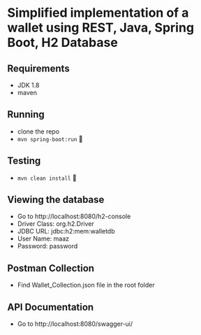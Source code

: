 #  Simplified implementation of a wallet using REST, Java, Spring Boot, H2 Database

## Requirements

- JDK 1.8
- maven

## Running

- clone the repo
- `mvn spring-boot:run` 🚀

## Testing

- `mvn clean install` 🚀

## Viewing the database

- Go to http://localhost:8080/h2-console
- Driver Class: org.h2.Driver
- JDBC URL: jdbc:h2:mem:walletdb
- User Name: maaz
- Password: password

## Postman Collection

- Find Wallet_Collection.json file in the root folder

## API Documentation

- Go to http://localhost:8080/swagger-ui/


